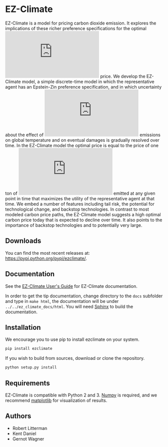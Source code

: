 # EZ-Climate

EZ-Climate is a model for pricing carbon dioxide emission. It explores the implications of these richer preference specifications for the optimal ![equation](http://latex.codecogs.com/gif.latex?CO_2) price. We develop the EZ-Climate model, a simple discrete-time model in which the representative agent has an Epstein-Zin preference specification, and in which uncertainty about the effect of ![equation](http://latex.codecogs.com/gif.latex?CO_2) emissions on global temperature and on eventual damages is gradually resolved over time. In the EZ-Climate model the optimal price is equal to the price of one ton of ![equation](http://latex.codecogs.com/gif.latex?CO_2) emitted at any given point in time that maximizes the utility of the representative agent at that time. We embed a number of features including tail risk, the potential for technological change, and backstop technologies. In contrast to most modeled carbon price paths, the EZ-Climate model suggests a high optimal carbon price today that is expected to decline over time. It also points to the importance of backstop technologies and to potentially very large.

## Downloads

You can find the most recent releases at: https://pypi.python.org/pypi/ezclimate/.

## Documentation
See the [EZ-Climate User's Guide](https://oscarsjogren.github.io/dlw/) for EZ-Climate documentation.

In order to get the tip documentation, change directory to the `docs` subfolder and type in `make html`, the documentation will be under `../../ez_climate_docs/html`. You will need [Sphinx](http://sphinx.pocoo.org) to build the documentation.

## Installation

We encourage you to use pip to install ezclimate on your system. 

```bash
pip install ezclimate
```

If you wish to build from sources, download or clone the repository.

```bash
python setup.py install
```

## Requirements

EZ-Climate is compatible with Python 2 and 3. [Numpy](http://www.numpy.org/) is required, and we recommend [matplotlib](http://www.matplotlib.org/) for visualization of results.

## Authors

* Robert Litterman
* Kent Daniel
* Gernot Wagner

